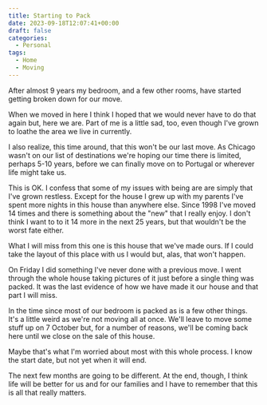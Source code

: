 ```yaml
---
title: Starting to Pack
date: 2023-09-18T12:07:41+00:00
draft: false
categories:
  - Personal
tags:
  - Home
  - Moving
---
```


After almost 9 years my bedroom, and a few other rooms, have started getting broken down for our move.

When we moved in here I think I hoped that we would never have to do that again but, here we are. Part of me is a little sad, too, even though I've grown to loathe the area we live in currently.

I also realize, this time around, that this won't be our last move. As Chicago wasn't on our list of destinations we're hoping our time there is limited, perhaps 5-10 years, before we can finally move on to Portugal or wherever life might take us.

This is OK. I confess that some of my issues with being are are simply that I've grown restless. Except for the house I grew up with my parents I've spent more nights in this house than anywhere else. Since 1998 I've moved 14 times and there is something about the "new" that I really enjoy. I don't think I want to to it 14 more in the next 25 years, but that wouldn't be the worst fate either.

What I will miss from this one is this house that we've made ours. If I could take the layout of this place with us I would but, alas, that won't happen.

On Friday I did something I've never done with a previous move. I went through the whole house taking pictures of it just before a single thing was packed. It was the last evidence of how we have made it our house and that part I will miss.

In the time since most of our bedroom is packed as is a few other things. It's a little weird as we're not moving all at once. We'll leave to move some stuff up on 7 October but, for a number of reasons, we'll be coming back here until we close on the sale of this house.

Maybe that's what I'm worried about most with this whole process. I know the start date, but not yet when it will end.

The next few months are going to be different. At the end, though, I think life will be better for us and for our families and I have to remember that this is all that really matters.
